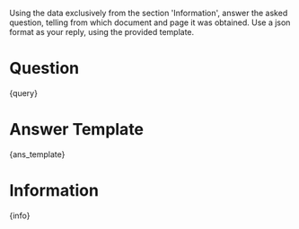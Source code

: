 Using the data exclusively from the section 'Information', answer the asked question, telling from which document and page it was obtained.
Use a json format as your reply, using the provided template.

# Question
{query}

# Answer Template
{ans_template}

# Information
{info}